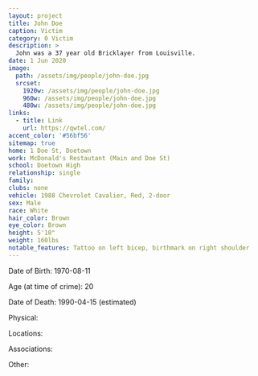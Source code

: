 ```yaml
---
layout: project
title: John Doe
caption: Victim
category: 0 Victim
description: >
  John was a 37 year old Bricklayer from Louisville.
date: 1 Jun 2020
image: 
  path: /assets/img/people/john-doe.jpg
  srcset: 
    1920w: /assets/img/people/john-doe.jpg
    960w: /assets/img/people/john-doe.jpg
    480w: /assets/img/people/john-doe.jpg
links:
  - title: Link
    url: https://qwtel.com/
accent_color: '#56bf56'
sitemap: true
home: 1 Doe St, Doetown
work: McDonald's Restautant (Main and Doe St)
school: Doetown High
relationship: single
family:
clubs: none
vehicle: 1988 Chevrolet Cavalier, Red, 2-door
sex: Male
race: White
hair_color: Brown
eye_color: Brown
height: 5'10"
weight: 160lbs
notable_features: Tattoo on left bicep, birthmark on right shoulder
---
```

Date of Birth: 
1970-08-11

Age (at time of crime): 20

Date of Death: 
1990-04-15 (estimated)

Physical:



Locations:



Associations:



Other:




